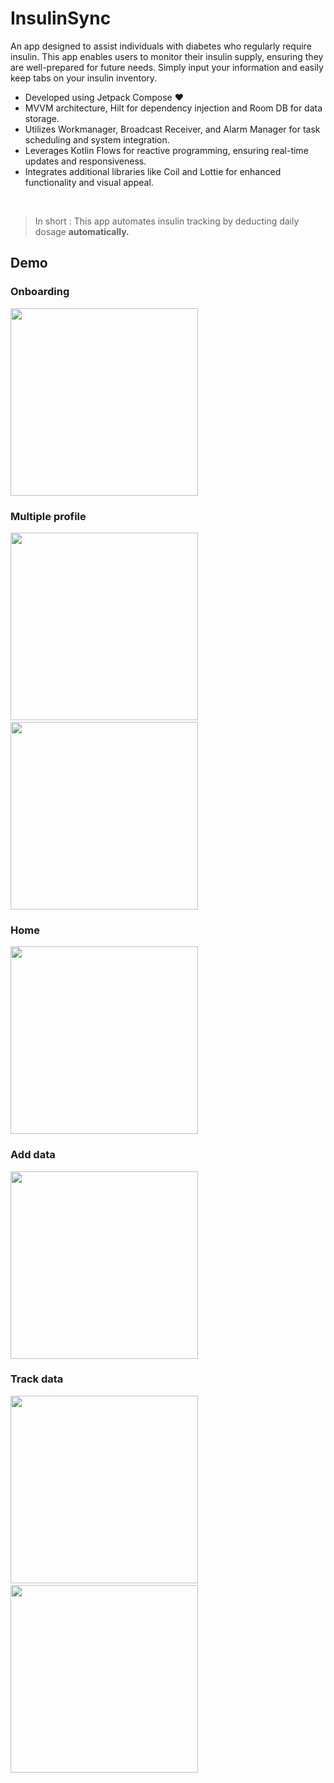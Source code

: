 # InsulinSync
An app designed to assist individuals with diabetes who regularly require insulin. This app enables users to monitor their insulin supply, ensuring they are well-prepared for future needs. Simply input your information and easily keep tabs on your insulin inventory.

* Developed using Jetpack Compose ❤️
* MVVM architecture, Hilt for dependency injection and Room DB for data storage.
* Utilizes Workmanager, Broadcast Receiver, and Alarm Manager for task scheduling and system integration.
* Leverages Kotlin Flows for reactive programming, ensuring real-time updates and responsiveness.
* Integrates additional libraries like Coil and Lottie for enhanced functionality and visual appeal.

</br>

> In short : This app automates insulin tracking by deducting daily dosage **automatically.**

## Demo
### Onboarding
<img src ="https://github.com/hsinha76/InsulinSync/blob/1dcab2ab6ac8d811cea74ff8dc6de0dfde884b4e/demo/onboarding.gif" width="300"/>

### Multiple profile
<img src ="https://github.com/hsinha76/InsulinSync/blob/1dcab2ab6ac8d811cea74ff8dc6de0dfde884b4e/demo/profile.png" width="300"/> &nbsp;&nbsp;&nbsp; <img src ="https://github.com/hsinha76/InsulinSync/blob/1dcab2ab6ac8d811cea74ff8dc6de0dfde884b4e/demo/profile_2.png" width="300"/>

### Home
<img src ="https://github.com/hsinha76/InsulinSync/blob/1dcab2ab6ac8d811cea74ff8dc6de0dfde884b4e/demo/home.gif" width="300"/>

### Add data
<img src ="https://github.com/hsinha76/InsulinSync/blob/1dcab2ab6ac8d811cea74ff8dc6de0dfde884b4e/demo/add_dialog.gif" width="300"/>

### Track data
<img src ="https://github.com/hsinha76/InsulinSync/blob/1dcab2ab6ac8d811cea74ff8dc6de0dfde884b4e/demo/home.png" width="300"/> &nbsp;&nbsp;&nbsp; <img src ="https://github.com/hsinha76/InsulinSync/blob/1dcab2ab6ac8d811cea74ff8dc6de0dfde884b4e/demo/home_2.png" width="300"/>



